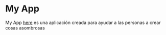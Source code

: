 # My App
My App [here](https://lichess.org) es una aplicación creada para ayudar a las personas a crear cosas asombrosas  

